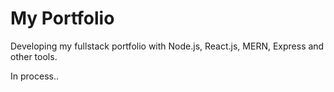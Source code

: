 # My Portfolio

 Developing my fullstack portfolio with Node.js, React.js, MERN, Express and other tools.
 
 In process..
